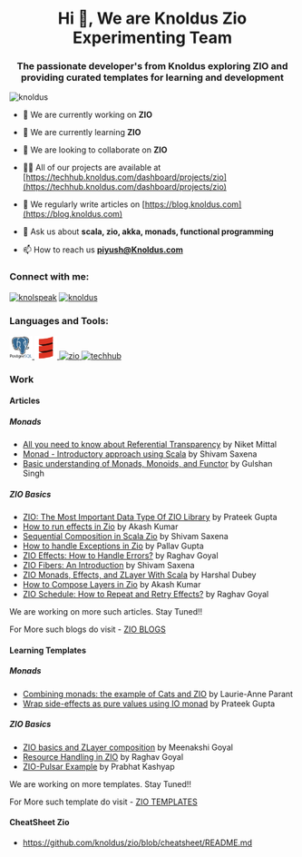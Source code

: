 <h1 align="center">Hi 👋, We are Knoldus Zio Experimenting Team</h1>
<h3 align="center">The passionate developer's from Knoldus exploring ZIO and providing curated templates for learning and development</h3>

<p align="left"> <img src="https://komarev.com/ghpvc/?username=knoldus&label=Profile%20views&color=0e75b6&style=flat" alt="knoldus" /> </p>

- 🔭 We are currently working on **ZIO**

- 🌱 We are currently learning **ZIO**

- 👯 We are looking to collaborate on **ZIO**

- 👨‍💻 All of our projects are available at [https://techhub.knoldus.com/dashboard/projects/zio](https://techhub.knoldus.com/dashboard/projects/zio)

- 📝 We regularly write articles on [https://blog.knoldus.com](https://blog.knoldus.com)

- 💬 Ask us about **scala, zio, akka, monads, functional programming**

- 📫 How to reach us **piyush@Knoldus.com**

<h3 align="left">Connect with me:</h3>
<p align="left">
<a href="https://twitter.com/knolspeak" target="blank"><img align="center" src="https://raw.githubusercontent.com/rahuldkjain/github-profile-readme-generator/master/src/images/icons/Social/twitter.svg" alt="knolspeak" height="30" width="40" /></a>
<a href="https://linkedin.com/in/knoldus" target="blank"><img align="center" src="https://raw.githubusercontent.com/rahuldkjain/github-profile-readme-generator/master/src/images/icons/Social/linked-in-alt.svg" alt="knoldus" height="30" width="40" /></a>
</p>

<h3 align="left">Languages and Tools:</h3>
<p align="left"> <a href="https://www.postgresql.org" target="_blank" rel="noreferrer"> <img src="https://raw.githubusercontent.com/devicons/devicon/master/icons/postgresql/postgresql-original-wordmark.svg" alt="postgresql" width="40" height="40"/> </a> <a href="https://www.scala-lang.org" target="_blank" rel="noreferrer"> <img src="https://raw.githubusercontent.com/devicons/devicon/master/icons/scala/scala-original.svg" alt="scala" width="40" height="40"/> </a> <a href="https://zio.dev/" target="_blank" rel="noreferrer"> <img src="https://storage.googleapis.com/knoldus-images/Techhub%20website/zio.png" alt="zio" width="40" height="40"/> </a> <a href="https://techhub.knoldus.com/" target="_blank" rel="noreferrer"> <img src="https://storage.googleapis.com/knoldus-images/Techhub%20website/techhub.png" alt="techhub" width="100" height="40"/> </a></p>

<h3 align="left">Work</h3>

<h4 align="left">Articles</h3>

<h5 align="left">Monads</h4>

- [All you need to know about Referential Transparency](https://blog.knoldus.com/all-you-need-to-know-about-referential-transparency/) by Niket Mittal
- [Monad - Introductory approach using Scala](https://blog.knoldus.com/monad-introductory-approach-using-scala/) by Shivam Saxena
- [Basic understanding of Monads, Monoids, and Functor](https://blog.knoldus.com/basic-understanding-of-monads-monoids-and-functor/) by Gulshan Singh 

<h5 align="left">ZIO Basics</h4>

- [ZIO: The Most Important Data Type Of ZIO Library](https://blog.knoldus.com/zio-the-most-important-data-type-of-zio-library/) by Prateek Gupta
- [How to run effects in Zio](https://blog.knoldus.com/how-to-run-effects-in-zio/) by Akash Kumar
- [Sequential Composition in Scala Zio](https://blog.knoldus.com/sequential-composition-in-scala-zio/) by Shivam Saxena
- [How to handle Exceptions in Zio](https://blog.knoldus.com/how-to-handle-exceptions-in-zio-practical-implementation/) by Pallav Gupta
- [ZIO Effects: How to Handle Errors?](https://blog.knoldus.com/how-to-handle-errors-in-zio/) by Raghav Goyal
- [ZIO Fibers: An Introduction](https://blog.knoldus.com/zio-fibers-an-introduction/#share-the-knol) by Shivam Saxena
- [ZIO Monads, Effects, and ZLayer With Scala](https://blog.knoldus.com/zio-monads-effects-and-zlayer-with-scala/) by Harshal Dubey
- [How to Compose Layers in Zio](https://blog.knoldus.com/how-to-compose-layers-in-zio/) by Akash Kumar
- [ZIO Schedule: How to Repeat and Retry Effects?](https://blog.knoldus.com/how-to-repeat-and-retry-effects-using-zio-schedule/) by Raghav Goyal

We are working on more such articles. Stay Tuned!!

For More such blogs do visit - [ZIO BLOGS](https://blog.knoldus.com/technology/zio/)


<h4 align="left">Learning Templates</h3>

<h5 align="left">Monads</h4>

- [Combining monads: the example of Cats and ZIO](https://techhub.knoldus.com/dashboard/projects/zio/627bf73d00c21f9b6723c98c) by Laurie-Anne Parant
- [Wrap side-effects as pure values using IO monad](https://techhub.knoldus.com/dashboard/projects/zio/627bf97600c21f9b6723c98d) by Prateek Gupta

<h5 align="left">ZIO Basics</h4>

- [ZIO basics and ZLayer composition](https://techhub.knoldus.com/dashboard/projects/zio/627c1d7600c21f9b6723c98f) by Meenakshi Goyal
- [Resource Handling in ZIO](https://techhub.knoldus.com/dashboard/projects/zio/627c1c2e00c21f9b6723c98e) by Raghav Goyal
- [ZIO-Pulsar Example](https://techhub.knoldus.com/dashboard/projects/zio/627c1e3600c21f9b6723c990) by Prabhat Kashyap

We are working on more templates. Stay Tuned!!

For More such template do visit - [ZIO TEMPLATES](https://techhub.knoldus.com/dashboard/projects/zio/)

<h4 align="left">CheatSheet Zio</h4>

- https://github.com/knoldus/zio/blob/cheatsheet/README.md
